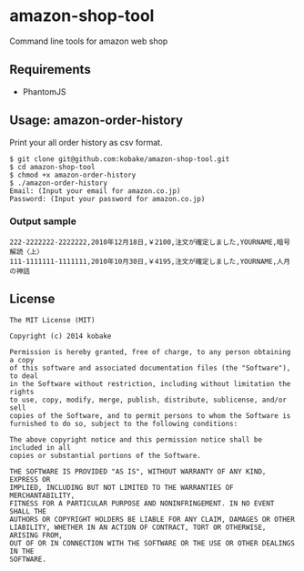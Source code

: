 amazon-shop-tool
================

Command line tools for amazon web shop


Requirements
------------
- PhantomJS


Usage: amazon-order-history
---------------------------
Print your all order history as csv format.

	$ git clone git@github.com:kobake/amazon-shop-tool.git
	$ cd amazon-shop-tool
	$ chmod +x amazon-order-history
	$ ./amazon-order-history
	Email: (Input your email for amazon.co.jp)
	Password: (Input your password for amazon.co.jp)


### Output sample

	222-2222222-2222222,2010年12月18日,￥2100,注文が確定しました,YOURNAME,暗号解読〈上〉
	111-1111111-1111111,2010年10月30日,￥4195,注文が確定しました,YOURNAME,人月の神話


License
-------
    The MIT License (MIT)
    
    Copyright (c) 2014 kobake
    
    Permission is hereby granted, free of charge, to any person obtaining a copy
    of this software and associated documentation files (the "Software"), to deal
    in the Software without restriction, including without limitation the rights
    to use, copy, modify, merge, publish, distribute, sublicense, and/or sell
    copies of the Software, and to permit persons to whom the Software is
    furnished to do so, subject to the following conditions:
    
    The above copyright notice and this permission notice shall be included in all
    copies or substantial portions of the Software.
    
    THE SOFTWARE IS PROVIDED "AS IS", WITHOUT WARRANTY OF ANY KIND, EXPRESS OR
    IMPLIED, INCLUDING BUT NOT LIMITED TO THE WARRANTIES OF MERCHANTABILITY,
    FITNESS FOR A PARTICULAR PURPOSE AND NONINFRINGEMENT. IN NO EVENT SHALL THE
    AUTHORS OR COPYRIGHT HOLDERS BE LIABLE FOR ANY CLAIM, DAMAGES OR OTHER
    LIABILITY, WHETHER IN AN ACTION OF CONTRACT, TORT OR OTHERWISE, ARISING FROM,
    OUT OF OR IN CONNECTION WITH THE SOFTWARE OR THE USE OR OTHER DEALINGS IN THE
    SOFTWARE.
